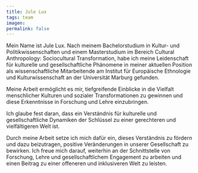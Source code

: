 ```yaml
---
title: Jule Lux
tags: team
imagen:
permalink: false
---
```


Mein Name ist Jule Lux. Nach meinem Bachelorstudium in Kultur- und Politikwissenschaften und einem Masterstudium im Bereich Cultural Anthropology: Sociocultural Transformation, habe ich meine Leidenschaft für kulturelle und gesellschaftliche Phänomene in meiner aktuellen Position als wissenschaftliche Mitarbeitende am Institut für Europäische Ethnologie und Kulturwissenschaft an der Universität Marburg gefunden.

Meine Arbeit ermöglicht es mir, tiefgreifende Einblicke in die Vielfalt menschlicher Kulturen und sozialer Transformationen zu gewinnen und diese Erkenntnisse in Forschung und Lehre einzubringen.

Ich glaube fest daran, dass ein Verständnis für kulturelle und gesellschaftliche Dynamiken der Schlüssel zu einer gerechteren und vielfältigeren Welt ist.

Durch meine Arbeit setze ich mich dafür ein, dieses Verständnis zu fördern und dazu beizutragen, positive Veränderungen in unserer Gesellschaft zu bewirken.
Ich freue mich darauf, weiterhin an der Schnittstelle von Forschung, Lehre und gesellschaftlichem Engagement zu arbeiten und einen Beitrag zu einer offeneren und inklusiveren Welt zu leisten.
